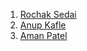1. [Rochak Sedai](https://github.com/RochakSedai)
2. [Anup Kafle](https://github.com/anupkafle)
3. [Aman Patel](https://github.com/Amanpatel2529)
